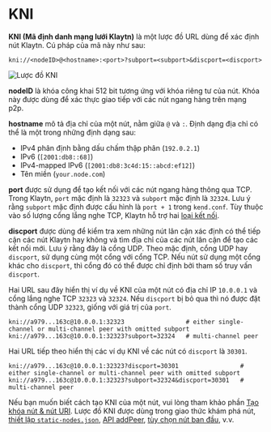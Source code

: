 # KNI

**KNI (Mã định danh mạng lưới Klaytn)** là một lược đồ URL dùng để xác định nút Klaytn. Cú pháp của mã này như sau:
```
kni://<nodeID>@<hostname>:<port>?subport=<subport>&discport=<discport>
```
![Lược đồ KNI](/img/learn/kni_scheme.png)

**nodeID** là khóa công khai 512 bit tương ứng với khóa riêng tư của nút. Khóa này được dùng để xác thực giao tiếp với các nút ngang hàng trên mạng p2p.

**hostname** mô tả địa chỉ của một nút, nằm giữa `@` và `:`. Định dạng địa chỉ có thể là một trong những định dạng sau:
* IPv4 phân định bằng dấu chấm thập phân (`192.0.2.1`)
* IPv6 (`[2001:db8::68]`)
* IPv4-mapped IPv6 (`[2001:db8:3c4d:15::abcd:ef12]`)
* Tên miền (`your.node.com`)

**port** được sử dụng để tạo kết nối với các nút ngang hàng thông qua TCP. Trong Klaytn, `port` mặc định là `32323` và `subport` mặc định là `32324`. Lưu ý rằng `subport` mặc định được cấu hình là `port + 1` trong `kend.conf`. Tùy thuộc vào số lượng cổng lắng nghe TCP, Klaytn hỗ trợ hai [loại kết nối](./multiport.md).

**discport** được dùng để kiểm tra xem những nút lân cận xác định có thể tiếp cận các nút Klaytn hay không và tìm địa chỉ của các nút lân cận để tạo các kết nối mới. Lưu ý rằng đây là cổng UDP. Theo mặc định, cổng UDP hay `discport`, sử dụng cùng một cổng với cổng TCP. Nếu nút sử dụng một cổng khác cho `discport`, thì cổng đó có thể được chỉ định bởi tham số truy vấn `discport`.

Hai URL sau đây hiển thị ví dụ về KNI của một nút có địa chỉ IP `10.0.0.1` và cổng lắng nghe TCP `32323` và `32324`. Nếu `discport` bị bỏ qua thì nó được đặt thành cổng UDP `32323`, giống với giá trị của `port`.
```
kni://a979...163c@10.0.0.1:32323                 # either single-channel or multi-channel peer with omitted subport
kni://a979...163c@10.0.0.1:32323?subport=32324   # multi-channel peer
```

Hai URL tiếp theo hiển thị các ví dụ KNI về các nút có `discport` là `30301`.
```
kni://a979...163c@10.0.0.1:32323?discport=30301                 # either single-channel or multi-channel peer with omitted subport
kni://a979...163c@10.0.0.1:32323?subport=32324&discport=30301   # multi-channel peer
```

Nếu bạn muốn biết cách tạo KNI của một nút, vui lòng tham khảo phần [Tạo khóa nút & nút URI](../nodes/core-cell/install/before-you-install.md#node-key-node-uri-creation). Lược đồ KNI được dùng trong giao thức khám phá nút, [thiết lập `static-nodes.json`](../nodes/core-cell/install/install-proxy-nodes.md#install-static-nodes-json), [API addPeer](../references/json-rpc/admin.md#admin_addpeer), [tùy chọn nút ban đầu](../nodes/references/configuration-files.md#properties), v.v.
